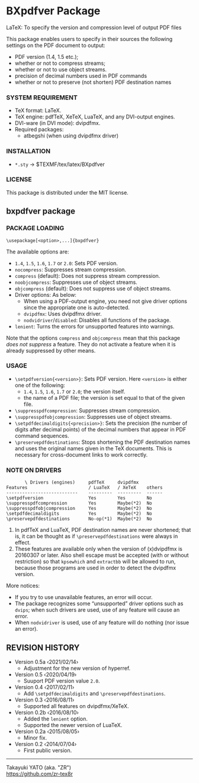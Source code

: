 BXpdfver Package
================

LaTeX: To specify the version and compression level of output PDF files

This package enables users to specify in their sources the following
settings on the PDF document to output:

  * PDF version (1.4, 1.5 etc.);
  * whether or not to compress streams;
  * whether or not to use object streams.
  * precision of decimal numbers used in PDF commands
  * whether or not to preserve (not shorten) PDF destination names

### SYSTEM REQUIREMENT

  * TeX format: LaTeX.
  * TeX engine: pdfTeX, XeTeX, LuaTeX, and any DVI-output engines.
  * DVI-ware (in DVI mode): dvipdfmx.
  * Required packages:
      - atbegshi (when using dvipdfmx driver)

### INSTALLATION

  - `*.sty` → $TEXMF/tex/latex/BXpdfver

### LICENSE

This package is distributed under the MIT license.

bxpdfver package
----------------

### PACKAGE LOADING

    \usepackage[<option>,...]{bxpdfver}

The available options are:

  * `1.4`, `1.5`, `1.6`, `1.7` or `2.0`: Sets PDF version.
  * `nocompress`: Suppresses stream compression.
  * `compress` (default): Does not suppress stream compression.
  * `noobjcompress`: Suppresses use of object streams.
  * `objcompress` (default): Does not suppress use of object streams.
  * Driver options: As below:
      + When using a PDF-output engine, you need not give driver options
        since the appropriate one is auto-detected.
      + `dvipdfmx`: Uses dvipdfmx driver.
      + `nodvidriver`/`disabled`: Disables all functions of the package.
  * `lenient`: Turns the errors for unsupported features into warnings.

Note that the options `compress` and `objcompress` mean that this
package *does not suppress* a feature. They do not activate a feature
when it is already suppressed by other means.

### USAGE

  * `\setpdfversion{<version>}`: Sets PDF version.
    Here `<version>` is either one of the following:
      + `1.4`, `1.5`, `1.6`, `1.7` or `2.0`; the version itself.
      + the name of a PDF file; the version is set equal to that of
        the given file.
  * `\suppresspdfcompression`: Suppresses stream compression.
  * `\suppresspdfobjcompression`: Suppresses use of object streams.
  * `\setpdfdecimaldigits{<precision>}`: Sets the precision (the number
    of digits after decimal points) of the decimal numbers that appear
    in PDF command sequences.
  * `\preservepdfdestinations`: Stops shortening the PDF destination
    names and uses the original names given in the TeX documents. This
    is necessary for cross-document links to work correctly.

### NOTE ON DRIVERS

           \ Drivers (engines)     pdfTeX     dvipdfmx
    Features                       / LuaTeX   / XeTeX    others
    ---------------------------    ---------  ---------  ------
    \setpdfversion                 Yes        Yes        No
    \suppresspdfcompression        Yes        Maybe(*2)  No
    \suppresspdfobjcompression     Yes        Maybe(*2)  No
    \setpdfdecimaldigits           Yes        Maybe(*2)  No
    \preservepdfdestinations       No-op(*1)  Maybe(*2)  No

 1. In pdfTeX and LuaTeX, PDF destination names are never shortened;
    that is, it can be thought as if `\preservepdfdestinations` were
    always in effect.
 2. These features are available only when the version of (x)dvipdfmx
    is 20160307 or later. Also shell escape must be accepted (with or
    without restriction) so that `kpsewhich` and `extractbb` will be
    allowed to run, because those programs are used in order to detect
    the dvipdfmx version.

More notices:

  * If you try to use unavailable features, an error will occur.
  * The package recognizes some “unsupported” driver options such as
    `dvips`; when such drivers are used, use of any feature will cause
    an error.
  * When `nodvidriver` is used, use of any feature will do nothing (nor
    issue an error).

REVISION HISTORY
----------------

  * Version 0.5a ‹2021/02/14›
      - Adjustment for the new version of hyperref.
  * Version 0.5  ‹2020/04/19›
      - Suuport PDF version value `2.0`.
  * Version 0.4  ‹2017/02/11›
      - Add `\setpdfdecimaldigits` and `\preservepdfdestinations`.
  * Version 0.3  ‹2016/08/11›
      - Supported all features on dvipdfmx/XeTeX.
  * Version 0.2b ‹2016/08/10›
      - Added the `lenient` option.
      - Supported the newer version of LuaTeX.
  * Version 0.2a ‹2015/08/05›
      - Minor fix.
  * Version 0.2  ‹2014/07/04›
      - First public version.

--------------------
Takayuki YATO (aka. "ZR")  
https://github.com/zr-tex8r
